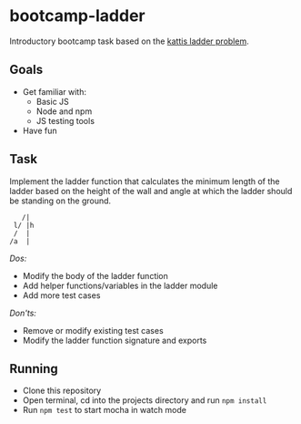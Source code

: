 # bootcamp-ladder

Introductory bootcamp task based on the [kattis ladder problem](https://open.kattis.com/problems/ladder).

## Goals

- Get familiar with:
  - Basic JS
  - Node and npm
  - JS testing tools
- Have fun

## Task

Implement the ladder function that calculates the minimum length of the ladder based on the height of the wall and angle at which the ladder should be standing on the ground.
```
   /|
 l/ |h
 /  |
/a  |
```

_Dos:_
- Modify the body of the ladder function
- Add helper functions/variables in the ladder module
- Add more test cases

_Don'ts:_
- Remove or modify existing test cases
- Modify the ladder function signature and exports

## Running

- Clone this repository
- Open terminal, cd into the projects directory and run `npm install`
- Run `npm test` to start mocha in watch mode
